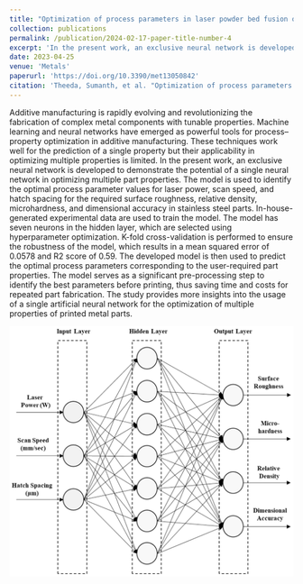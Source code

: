 ```yaml
---
title: "Optimization of process parameters in laser powder bed fusion of SS 316L parts using artificial neural networks"
collection: publications
permalink: /publication/2024-02-17-paper-title-number-4
excerpt: 'In the present work, an exclusive neural network is developed to demonstrate the potential of a single neural network in optimizing multiple part properties of additively manufactured parts. The model is used to identify the optimal process parameter values for laser power, scan speed, and hatch spacing for the required surface roughness, relative density, microhardness, and dimensional accuracy in stainless steel parts.'
date: 2023-04-25
venue: 'Metals'
paperurl: 'https://doi.org/10.3390/met13050842'
citation: 'Theeda, Sumanth, et al. "Optimization of process parameters in laser powder bed fusion of SS 316L parts using artificial neural networks." Metals 13.5 (2023): 842.'
---
```


Additive manufacturing is rapidly evolving and revolutionizing the fabrication of complex metal components with tunable properties. Machine learning and neural networks have emerged as powerful tools for process–property optimization in additive manufacturing. These techniques work well for the prediction of a single property but their applicability in optimizing multiple properties is limited. In the present work, an exclusive neural network is developed to demonstrate the potential of a single neural network in optimizing multiple part properties. The model is used to identify the optimal process parameter values for laser power, scan speed, and hatch spacing for the required surface roughness, relative density, microhardness, and dimensional accuracy in stainless steel parts. In-house-generated experimental data are used to train the model. The model has seven neurons in the hidden layer, which are selected using hyperparameter optimization. K-fold cross-validation is performed to ensure the robustness of the model, which results in a mean squared error of 0.0578 and R2 score of 0.59. The developed model is then used to predict the optimal process parameters corresponding to the user-required part properties. The model serves as a significant pre-processing step to identify the best parameters before printing, thus saving time and costs for repeated part fabrication. The study provides more insights into the usage of a single artificial neural network for the optimization of multiple properties of printed metal parts.

![Neural Network Architechture for process parameters](/images/metals_opti.png)
